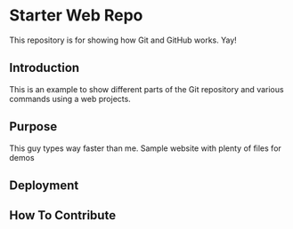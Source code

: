 # Starter Web Repo

This repository is for showing how Git and GitHub works. Yay!

## Introduction
This is an example to show different parts of the Git repository and various commands using a web projects.

## Purpose
This guy types way faster than me.
Sample website with plenty of files for demos
## Deployment 

## How To Contribute